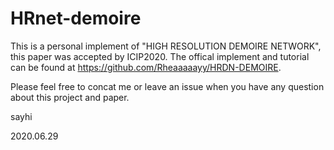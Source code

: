 # HRnet-demoire

This is a personal implement of "HIGH RESOLUTION DEMOIRE NETWORK", this paper was accepted by ICIP2020. The offical implement and tutorial can be found at https://github.com/Rheaaaaayy/HRDN-DEMOIRE.

Please feel free to concat me or leave an issue when you have any question about this project and paper.

sayhi

2020.06.29
